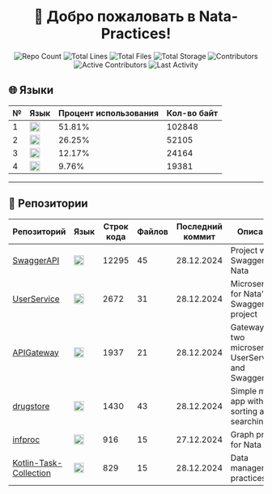 
<h1 align="center">👋 Добро пожаловать в <strong>Nata-Practices</strong>!</h1>

<p align="center">
  <img src="https://img.shields.io/badge/Репозиториев-6-blue" alt="Repo Count" />
  <img src="https://img.shields.io/badge/Строк_кода-20079-brightgreen" alt="Total Lines" />
  <img src="https://img.shields.io/badge/Файлов-170-yellow" alt="Total Files" />
  <img src="https://img.shields.io/badge/Объем_хранилища-1.39MB-purple" alt="Total Storage" />
  <img src="https://img.shields.io/badge/Контрибьюторы-2-orange" alt="Contributors" />
  <img src="https://img.shields.io/badge/Активных_участников-1-red" alt="Active Contributors" />
  <img src="https://img.shields.io/badge/Последняя_активность-29.12.2024-brightgreen" alt="Last Activity" />
</p>

## 🌐 Языки
| № | Язык         | Процент использования | Кол-во байт |
|---|------|-----------------------|-------------|
| 1 | <img src="https://img.shields.io/badge/C%23-0?color=9b4993" height="20" alt="C#"> | 51.81% | 102848 |
| 2 | <img src="https://cdn.simpleicons.org/python?viewbox=auto" height="20" alt="Python"> | 26.25% | 52105 |
| 3 | <img src="https://cdn.simpleicons.org/openjdk?viewbox=auto" height="20" alt="Java"> | 12.17% | 24164 |
| 4 | <img src="https://cdn.simpleicons.org/kotlin?viewbox=auto" height="20" alt="Kotlin"> | 9.76% | 19381 |

<hr/>

## 📂 Репозитории
| Репозиторий | Язык | Строк кода | Файлов | Последний коммит | Описание |
|-------------|---------------|------------|--------|------------------|----------|
| [SwaggerAPI](https://github.com/Nata-Practices/SwaggerAPI) | <img src="https://img.shields.io/badge/C%23-0?color=9b4993" height="20" alt="C#"> | 12295 | 45 | 28.12.2024 | Project with Swagger for Nata |
| [UserService](https://github.com/Nata-Practices/UserService) | <img src="https://img.shields.io/badge/C%23-0?color=9b4993" height="20" alt="C#"> | 2672 | 31 | 28.12.2024 | Microservice for Nata's SwaggerAPI project |
| [APIGateway](https://github.com/Nata-Practices/APIGateway) | <img src="https://img.shields.io/badge/C%23-0?color=9b4993" height="20" alt="C#"> | 1937 | 21 | 28.12.2024 | Gateway for two microservices UserService and SwaggerAPI |
| [drugstore](https://github.com/Nata-Practices/drugstore) | <img src="https://cdn.simpleicons.org/kotlin?viewbox=auto" height="20" alt="Kotlin"> | 1430 | 43 | 28.12.2024 | Simple mobile app with sorting and searching |
| [infproc](https://github.com/Nata-Practices/infproc) | <img src="https://cdn.simpleicons.org/python?viewbox=auto" height="20" alt="Python"> | 916 | 15 | 27.12.2024 | Graph project for Nata |
| [Kotlin-Task-Collection](https://github.com/Nata-Practices/Kotlin-Task-Collection) | <img src="https://cdn.simpleicons.org/openjdk?viewbox=auto" height="20" alt="Java"> | 829 | 15 | 28.12.2024 | Data management practices |
